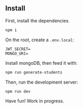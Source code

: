 ## Install

First, install the dependencies.

```bash
npm i
```

On the root, create a `.env.local`:

```env
JWT_SECRET=
MONGO_URI=
```

Install mongoDB, then feed it with:

```bash
npm run generate-students
```

Then, run the development server:

```bash
npm run dev
```

Have fun! Work in progress.
